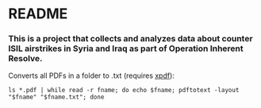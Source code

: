 # README

### This is a project that collects and analyzes data about counter ISIL airstrikes in Syria and Iraq as part of Operation Inherent Resolve.

Converts all PDFs in a folder to .txt (requires [xpdf](http://foolabs.com/xpdf/)):

 `ls *.pdf | while read -r fname; do echo $fname; pdftotext -layout "$fname" "$fname.txt"; done`